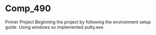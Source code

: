 # Comp_490
Primer Project
Beginning the project by following the environment setup guide.
Using windows so implemented putty.exe.
